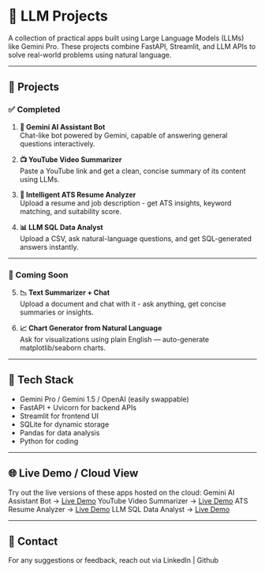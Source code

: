 # 🤖 LLM Projects

A collection of practical apps built using Large Language Models (LLMs) like Gemini Pro. These projects combine FastAPI, Streamlit, and LLM APIs to solve real-world problems using natural language.

---

## 📂 Projects

### ✅ Completed

1. **🧠 Gemini AI Assistant Bot**  
   Chat-like bot powered by Gemini, capable of answering general questions interactively.

2. **📺 YouTube Video Summarizer**  
   Paste a YouTube link and get a clean, concise summary of its content using LLMs.

3. **📄 Intelligent ATS Resume Analyzer**  
   Upload a resume and job description - get ATS insights, keyword matching, and suitability score.

4. **📊 LLM SQL Data Analyst**  
   Upload a CSV, ask natural-language questions, and get SQL-generated answers instantly.

---

### 🚧 Coming Soon

5. **📉 Text Summarizer + Chat**  
   Upload a document and chat with it - ask anything, get concise summaries or insights.

6. **📈 Chart Generator from Natural Language**  
   Ask for visualizations using plain English — auto-generate matplotlib/seaborn charts.

---

## 🧰 Tech Stack

- Gemini Pro / Gemini 1.5 / OpenAI (easily swappable)
- FastAPI + Uvicorn for backend APIs
- Streamlit for frontend UI
- SQLite for dynamic storage
- Pandas for data analysis
- Python for coding

---

## 🌐 Live Demo / Cloud View

Try out the live versions of these apps hosted on the cloud:
Gemini AI Assistant Bot → [Live Demo](url)
YouTube Video Summarizer → [Live Demo]([url](https://huggingface.co/spaces/kinturkt/YT_Summarizer_App?logs=container))
ATS Resume Analyzer → [Live Demo](url)
LLM SQL Data Analyst → [Live Demo](url)


---
## 📧 Contact
For any suggestions or feedback, reach out via LinkedIn | Github
